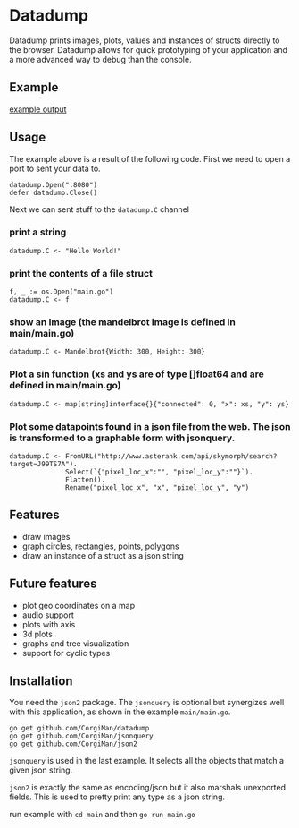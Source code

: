 # Datadump

Datadump prints images, plots, values and instances of structs directly to the browser. Datadump allows for quick prototyping of your application and a more advanced way to debug than the console.

## Example
[example output](http://rawgit.com/CorgiMan/datadump/master/example.html)

## Usage
The example above is a result of the following code. First we need to open a port to sent your data to. 
```
datadump.Open(":8080")
defer datadump.Close()
```

Next we can sent stuff to the `datadump.C` channel
### print a string
```datadump.C <- "Hello World!"```
 
### print the contents of a file struct
``` 
f, _ := os.Open("main.go")
datadump.C <- f
```

### show an Image (the mandelbrot image is defined in main/main.go)
```
datadump.C <- Mandelbrot{Width: 300, Height: 300}
```

### Plot a sin function (xs and ys are of type []float64 and are defined in main/main.go)
```
datadump.C <- map[string]interface{}{"connected": 0, "x": xs, "y": ys}
```

### Plot some datapoints found in a json file from the web. The json is transformed to a graphable form with jsonquery.
```
datadump.C <- FromURL("http://www.asterank.com/api/skymorph/search?target=J99TS7A").
              Select(`{"pixel_loc_x":"", "pixel_loc_y":""}`).
              Flatten().
              Rename("pixel_loc_x", "x", "pixel_loc_y", "y")
```

## Features
- draw images
- graph circles, rectangles, points, polygons
- draw an instance of a struct as a json string

## Future features
- plot geo coordinates on a map
- audio support
- plots with axis
- 3d plots
- graphs and tree visualization
- support for cyclic types

## Installation
You need the `json2` package. The `jsonquery` is optional but synergizes well with this application, as shown in the example `main/main.go`.

```
go get github.com/CorgiMan/datadump
go get github.com/CorgiMan/jsonquery
go get github.com/CorgiMan/json2
```

`jsonquery` is used in the last example. It selects all the objects that match a given json string.

`json2` is exactly the same as encoding/json but it also marshals unexported fields. This is used to pretty print any type as a json string.

run example with `cd main` and then `go run main.go`
